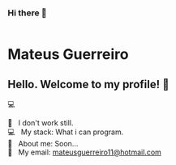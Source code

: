 ### Hi there 👋

<!--
**gMateus/gMateus** is a ✨ _special_ ✨ repository because its `README.md` (this file) appears on your GitHub profile.

Here are some ideas to get you started:

- 🔭 I’m currently working on ...
- 🌱 I’m currently learning ...
- 👯 I’m looking to collaborate on ...
- 🤔 I’m looking for help with ...
- 💬 Ask me about ...
- 📫 How to reach me: ...
- 😄 Pronouns: ...
- ⚡ Fun fact: ...

-->

<img width="auto" src="">


# Mateus Guerreiro

## Hello. Welcome to my profile! 👋
 :computer:

 :rocket:  &nbsp; I don't work still.
 <br/> :computer: &nbsp; My stack: What i can program.
 <br/> 💬  &nbsp; About me: Soon...
 <br/> :email: &nbsp; My email: mateusguerreiro11@hotmail.com 
